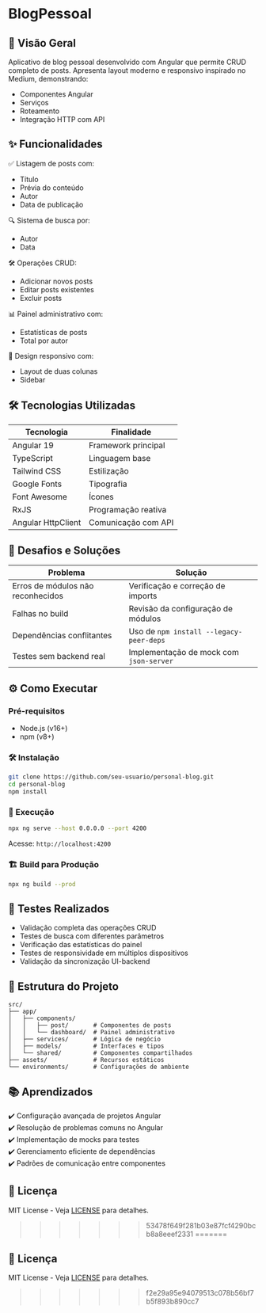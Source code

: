 
# BlogPessoal

## 📝 Visão Geral  
Aplicativo de blog pessoal desenvolvido com Angular que permite CRUD completo de posts. Apresenta layout moderno e responsivo inspirado no Medium, demonstrando:  
- Componentes Angular  
- Serviços  
- Roteamento  
- Integração HTTP com API  

## ✨ Funcionalidades  
✅ Listagem de posts com:  
- Título  
- Prévia do conteúdo  
- Autor  
- Data de publicação  

🔍 Sistema de busca por:  
- Autor  
- Data  

🛠️ Operações CRUD:  
- Adicionar novos posts  
- Editar posts existentes  
- Excluir posts  

📊 Painel administrativo com:  
- Estatísticas de posts  
- Total por autor  

📱 Design responsivo com:  
- Layout de duas colunas  
- Sidebar  

## 🛠️ Tecnologias Utilizadas  
| Tecnologia | Finalidade |
|------------|------------|
| Angular 19 | Framework principal |
| TypeScript | Linguagem base |
| Tailwind CSS | Estilização |
| Google Fonts | Tipografia |
| Font Awesome | Ícones |
| RxJS | Programação reativa |
| Angular HttpClient | Comunicação com API |

## 🚧 Desafios e Soluções  
| Problema | Solução |
|----------|---------|
| Erros de módulos não reconhecidos | Verificação e correção de imports |
| Falhas no build | Revisão da configuração de módulos |
| Dependências conflitantes | Uso de `npm install --legacy-peer-deps` |
| Testes sem backend real | Implementação de mock com `json-server` |

## ⚙️ Como Executar  

### Pré-requisitos  
- Node.js (v16+)  
- npm (v8+)  

### 🛠️ Instalação  
```bash
git clone https://github.com/seu-usuario/personal-blog.git
cd personal-blog
npm install
```

### 🚀 Execução  
```bash
npx ng serve --host 0.0.0.0 --port 4200
```
Acesse: `http://localhost:4200`

### 🏗️ Build para Produção  
```bash
npx ng build --prod
```

## 🧪 Testes Realizados  
- Validação completa das operações CRUD  
- Testes de busca com diferentes parâmetros  
- Verificação das estatísticas do painel  
- Testes de responsividade em múltiplos dispositivos  
- Validação da sincronização UI-backend  

## 📂 Estrutura do Projeto  
```
src/
├── app/
│   ├── components/
│   │   ├── post/       # Componentes de posts
│   │   └── dashboard/  # Painel administrativo
│   ├── services/       # Lógica de negócio
│   ├── models/         # Interfaces e tipos
│   └── shared/         # Componentes compartilhados
├── assets/             # Recursos estáticos
└── environments/       # Configurações de ambiente
```

## 📚 Aprendizados  
✔️ Configuração avançada de projetos Angular  
✔️ Resolução de problemas comuns no Angular  
✔️ Implementação de mocks para testes  
✔️ Gerenciamento eficiente de dependências  
✔️ Padrões de comunicação entre componentes  

## 📜 Licença  
MIT License - Veja [LICENSE](LICENSE) para detalhes.  
>>>>>>> 53478f649f281b03e87fcf4290bcb8a8eeef2331
=======
## 📜 Licença  
MIT License - Veja [LICENSE](LICENSE) para detalhes.  
>>>>>>> f2e29a95e94079513c078b56bf7b5f893b890cc7

